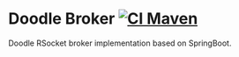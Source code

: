 # Doodle Broker [![CI Maven](https://github.com/org-doodle/doodle-broker/actions/workflows/ci-maven.yml/badge.svg)](https://github.com/org-doodle/doodle-broker/actions/workflows/ci-maven.yml)
Doodle RSocket broker implementation based on SpringBoot.

